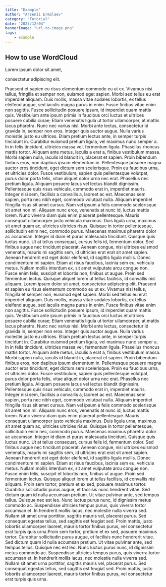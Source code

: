 ```yaml
---
title: "Example"
author: "Arsenii Ermolaev"
category: "Tutorial"
date: "2023/12/04"
bannerImage: "url-to-image.png"
tags:
    - example
---
```


## How to use WordCloud




Lorem ipsum dolor sit amet,

consectetur adipiscing elit.

Praesent et sapien eu risus elementum commodo eu ut ex. Vivamus nisi tellus, fringilla et semper non, euismod eget sapien. Morbi sed tellus eu erat imperdiet aliquam. Duis mollis, massa vitae sodales lobortis, ex tellus eleifend augue, sed iaculis magna purus in enim. Fusce finibus vitae enim non sagittis. Fusce sollicitudin posuere ipsum, id imperdiet quam mattis quis. Vestibulum ante ipsum primis in faucibus orci luctus et ultrices posuere cubilia curae; Etiam venenatis ligula ut tortor ullamcorper, at mattis lacus pharetra. Nunc nec varius nisl.
Morbi ante lectus, consectetur id gravida in, semper non eros. Integer quis auctor augue. Nulla varius molestie justo eu ultrices. Etiam pretium lectus ante, in semper turpis tincidunt in. Curabitur euismod pretium ligula, vel maximus nunc semper a. In in felis tincidunt, ultricies massa vel, fermentum ligula. Phasellus rhoncus mattis tortor. Aliquam ante metus, iaculis a erat a, finibus vestibulum massa. Morbi sapien nulla, iaculis id blandit in, placerat et sapien. Proin bibendum finibus eros, non dapibus ipsum elementum in. Pellentesque posuere magna auctor eros tincidunt, eget dictum sem scelerisque. Proin eu faucibus urna, et ultricies dolor.
Fusce vestibulum, sapien quis pellentesque volutpat, purus dolor porta felis, vitae aliquet dolor urna nec erat. Phasellus nec pretium ligula. Aliquam posuere lacus vel lectus blandit dignissim. Pellentesque quis risus vehicula, commodo erat in, imperdiet mauris. Integer nisi sem, facilisis a convallis a, laoreet ac est. Maecenas sem sapien, porta nec nibh eget, commodo volutpat nulla. Aliquam imperdiet fringilla risus sit amet cursus. Nam vel ipsum a felis commodo scelerisque sit amet non mi. Aliquam nunc eros, venenatis at nunc id, luctus mattis lorem. Nunc viverra diam quis enim placerat pellentesque. Mauris consequat ullamcorper justo vehicula maximus. Duis ligula urna, maximus sit amet quam ac, ultricies ultricies risus. Quisque in tortor pellentesque, sollicitudin enim nec, commodo purus. Maecenas maximus pharetra dolor ac accumsan. Integer id diam et purus malesuada tincidunt. Quisque quis luctus nunc.
Ut at tellus consequat, cursus felis id, fermentum dolor. Sed finibus augue nec tincidunt placerat. Aenean congue, nisi ultrices euismod venenatis, mauris mi sagittis sem, id ultricies erat erat sit amet sapien. Aenean hendrerit est eget dolor eleifend, id sagittis ligula mollis. Donec condimentum mi sapien. Etiam at risus faucibus, lacinia sem eu, vehicula metus. Nullam mollis interdum ex, sit amet vulputate arcu congue non. Fusce enim felis, suscipit et lobortis non, finibus ut augue. Proin sed fermentum lectus. Quisque aliquet lorem ut tellus facilisis, id convallis nisl aliquam.
Lorem ipsum dolor sit amet, consectetur adipiscing elit. Praesent et sapien eu risus elementum commodo eu ut ex. Vivamus nisi tellus, fringilla et semper non, euismod eget sapien. Morbi sed tellus eu erat imperdiet aliquam. Duis mollis, massa vitae sodales lobortis, ex tellus eleifend augue, sed iaculis magna purus in enim. Fusce finibus vitae enim non sagittis. Fusce sollicitudin posuere ipsum, id imperdiet quam mattis quis. Vestibulum ante ipsum primis in faucibus orci luctus et ultrices posuere cubilia curae; Etiam venenatis ligula ut tortor ullamcorper, at mattis lacus pharetra. Nunc nec varius nisl.
Morbi ante lectus, consectetur id gravida in, semper non eros. Integer quis auctor augue. Nulla varius molestie justo eu ultrices. Etiam pretium lectus ante, in semper turpis tincidunt in. Curabitur euismod pretium ligula, vel maximus nunc semper a. In in felis tincidunt, ultricies massa vel, fermentum ligula. Phasellus rhoncus mattis tortor. Aliquam ante metus, iaculis a erat a, finibus vestibulum massa. Morbi sapien nulla, iaculis id blandit in, placerat et sapien. Proin bibendum finibus eros, non dapibus ipsum elementum in. Pellentesque posuere magna auctor eros tincidunt, eget dictum sem scelerisque. Proin eu faucibus urna, et ultricies dolor.
Fusce vestibulum, sapien quis pellentesque volutpat, purus dolor porta felis, vitae aliquet dolor urna nec erat. Phasellus nec pretium ligula. Aliquam posuere lacus vel lectus blandit dignissim. Pellentesque quis risus vehicula, commodo erat in, imperdiet mauris. Integer nisi sem, facilisis a convallis a, laoreet ac est. Maecenas sem sapien, porta nec nibh eget, commodo volutpat nulla. Aliquam imperdiet fringilla risus sit amet cursus. Nam vel ipsum a felis commodo scelerisque sit amet non mi. Aliquam nunc eros, venenatis at nunc id, luctus mattis lorem. Nunc viverra diam quis enim placerat pellentesque. Mauris consequat ullamcorper justo vehicula maximus. Duis ligula urna, maximus sit amet quam ac, ultricies ultricies risus. Quisque in tortor pellentesque, sollicitudin enim nec, commodo purus. Maecenas maximus pharetra dolor ac accumsan. Integer id diam et purus malesuada tincidunt. Quisque quis luctus nunc.
Ut at tellus consequat, cursus felis id, fermentum dolor. Sed finibus augue nec tincidunt placerat. Aenean congue, nisi ultrices euismod venenatis, mauris mi sagittis sem, id ultricies erat erat sit amet sapien. Aenean hendrerit est eget dolor eleifend, id sagittis ligula mollis. Donec condimentum mi sapien. Etiam at risus faucibus, lacinia sem eu, vehicula metus. Nullam mollis interdum ex, sit amet vulputate arcu congue non. Fusce enim felis, suscipit et lobortis non, finibus ut augue. Proin sed fermentum lectus. Quisque aliquet lorem ut tellus facilisis, id convallis nisl aliquam.
Proin sem tortor, pretium et ex sed, posuere maximus tortor. Curabitur sollicitudin purus augue, et facilisis nunc hendrerit vitae. Sed dictum quam id nulla accumsan pretium. Ut vitae pulvinar ante, sed tempus tellus. Quisque nec est leo. Nunc luctus purus nunc, id dignissim metus commodo ac. Suspendisse ultricies tempus purus, quis viverra tortor accumsan et. In hendrerit mollis lacus, nec molestie nulla viverra sed. Nullam sit amet urna porttitor, sagittis mauris vel, placerat purus. Sed consequat egestas tellus, sed sagittis est feugiat sed. Proin mattis, justo lobortis ullamcorper laoreet, mauris tortor finibus purus, vel consectetur erat turpis quis urna.Proin sem tortor, pretium et ex sed, posuere maximus tortor. Curabitur sollicitudin purus augue, et facilisis nunc hendrerit vitae. Sed dictum quam id nulla accumsan pretium. Ut vitae pulvinar ante, sed tempus tellus. Quisque nec est leo. Nunc luctus purus nunc, id dignissim metus commodo ac. Suspendisse ultricies tempus purus, quis viverra tortor accumsan et. In hendrerit mollis lacus, nec molestie nulla viverra sed. Nullam sit amet urna porttitor, sagittis mauris vel, placerat purus. Sed consequat egestas tellus, sed sagittis est feugiat sed. Proin mattis, justo lobortis ullamcorper laoreet, mauris tortor finibus purus, vel consectetur erat turpis quis urna.